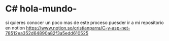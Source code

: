 # C# hola-mundo-

si quieres conocer un poco mas de este proceso puesder ir a mi repositorio en notion
https://www.notion.so/cristianparra/C-y-asp-net-78512ea352d64890a82f3a5edd610525
